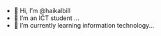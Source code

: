 - 👋 Hi, I’m @haikalbill
- 👀 I’m an ICT student ...
- 🌱 I’m currently learning information technology...

<!---
haikalbill/haikalbill is a ✨ special ✨ repository because its `README.md` (this file) appears on your GitHub profile.
You can click the Preview link to take a look at your changes.
--->
